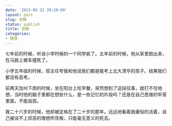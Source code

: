 ```yaml
---
date: '2013-05-21 20:20:00'
layout: post
slug: 背叛
status: publish
title: 背叛
categories:
- 随感
---
```


七年前的时候，听说小学时候的一个同学疯了。五年前的时候，他从家里跑出来，在马路上被车撞死了。

小学五年级的时候，班主任夸我和他说我们都是能考上北大清华的孩子。结果我们都没有高考。

前两天加州下雨的时候，坐在阳台上吃早餐，突然想到了这段往事，就打不住地想，当时他的脑子里都在想些什么，是一些记忆的片段吗？还是在自己思维的牢笼里面，不能自拔。

我二十六岁的时候，他却被定格在了二十岁的那年。远远地看着我庸俗的活着，自己被谈不上崇高的理想所背叛，只能毫无意义的死去。
